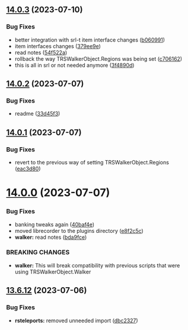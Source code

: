 ## [14.0.3](https://github.com/Torwent/WaspLib/compare/v14.0.2...v14.0.3) (2023-07-10)


### Bug Fixes

* better integration with srl-t item interface changes ([b060991](https://github.com/Torwent/WaspLib/commit/b06099116ebffe4b6e6f0c6a5c8f46c2e2e04b67))
* item interfaces changes ([379ee9e](https://github.com/Torwent/WaspLib/commit/379ee9e854553ce5b1095be27f8c90d16e170933))
* read notes ([54f522a](https://github.com/Torwent/WaspLib/commit/54f522a34cd2454d38b764a55799b1ccfdcf2b89))
* rollback the way TRSWalkerObject.Regions was being set ([c706162](https://github.com/Torwent/WaspLib/commit/c7061625eb0e66365706947ce43086032fb11e37))
* this is all in srl or not needed anymore ([3f4890d](https://github.com/Torwent/WaspLib/commit/3f4890d7f66c450b47210c9254095c198e8d7559))



## [14.0.2](https://github.com/Torwent/WaspLib/compare/v14.0.1...v14.0.2) (2023-07-07)


### Bug Fixes

* readme ([33d45f3](https://github.com/Torwent/WaspLib/commit/33d45f3e85bf737e8221afa0b641955328cc5c4b))



## [14.0.1](https://github.com/Torwent/WaspLib/compare/v14.0.0...v14.0.1) (2023-07-07)


### Bug Fixes

* revert to the previous way of setting TRSWalkerObject.Regions ([eac3d80](https://github.com/Torwent/WaspLib/commit/eac3d80fad28e25212c6887ca65bc4c34e6474b8))



# [14.0.0](https://github.com/Torwent/WaspLib/compare/v13.6.12...v14.0.0) (2023-07-07)


### Bug Fixes

* banking tweaks again ([40baf4e](https://github.com/Torwent/WaspLib/commit/40baf4e2ad3669b3b673fcadb39ca06a8a25475b))
* moved librecorder to the plugins directory ([e8f2c5c](https://github.com/Torwent/WaspLib/commit/e8f2c5c44e0ff8e96c3023226dd3251fef7857f1))
* **walker:** read notes ([bda9fce](https://github.com/Torwent/WaspLib/commit/bda9fce19c8e7d7dbb2fa6f8810fffd0249934fe))


### BREAKING CHANGES

* **walker:** This will break compatibility with previous scripts that were using TRSWalkerObject.Walker



## [13.6.12](https://github.com/Torwent/WaspLib/compare/v13.6.11...v13.6.12) (2023-07-06)


### Bug Fixes

* **rsteleports:** removed unneeded import ([dbc2327](https://github.com/Torwent/WaspLib/commit/dbc2327e07139238d97198b3f08258284bae4897))



